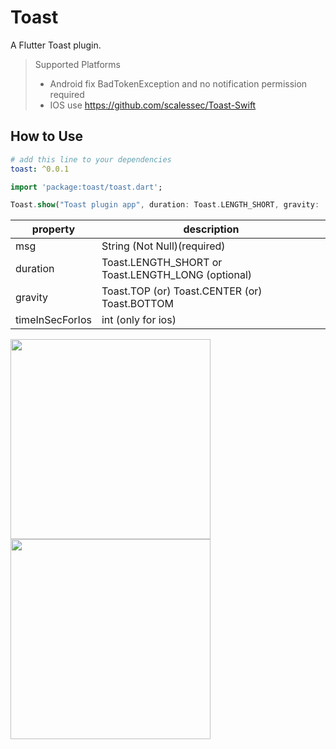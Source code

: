# Toast

A Flutter Toast plugin.

> Supported  Platforms
> * Android 
> fix BadTokenException and no notification permission required
> * IOS
> use https://github.com/scalessec/Toast-Swift


## How to Use

```yaml
# add this line to your dependencies
toast: ^0.0.1
```

```dart
import 'package:toast/toast.dart';
```

```dart
Toast.show("Toast plugin app", duration: Toast.LENGTH_SHORT, gravity:  Toast.BOTTOM);
```

property | description
--------|------------
msg | String (Not Null)(required)
duration| Toast.LENGTH_SHORT or Toast.LENGTH_LONG (optional)
gravity | Toast.TOP (or) Toast.CENTER (or) Toast.BOTTOM
timeInSecForIos | int (only for ios)


<img src="https://github.com/huclengyue/FlutterToast/blob/master/screenshot/141107.png" width="320px" /> <img src="https://github.com/huclengyue/FlutterToast/blob/master/screenshot/141134.png" width="320px" />
